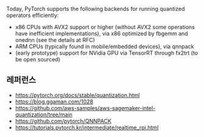 
Today, PyTorch supports the following backends for running quantized operators efficiently:
* x86 CPUs with AVX2 support or higher (without AVX2 some operations have inefficient implementations), via x86 optimized by fbgemm and onednn (see the details at RFC)
* ARM CPUs (typically found in mobile/embedded devices), via qnnpack
* (early prototype) support for NVidia GPU via TensorRT through fx2trt (to be open sourced)



## 레퍼런스 ##

* https://pytorch.org/docs/stable/quantization.html
* https://blog.ggaman.com/1028
* https://github.com/aws-samples/aws-sagemaker-intel-quantization/tree/main
* https://github.com/pytorch/QNNPACK
* https://tutorials.pytorch.kr/intermediate/realtime_rpi.html
